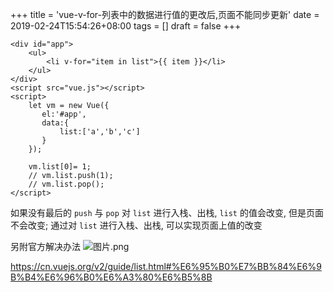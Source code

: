 +++
title = 'vue-v-for-列表中的数据进行值的更改后,页面不能同步更新'
date = 2019-02-24T15:54:26+08:00
tags = []
draft = false
+++

```
<div id="app">
    <ul>
        <li v-for="item in list">{{ item }}</li>
    </ul>
</div>
<script src="vue.js"></script>
<script>
    let vm = new Vue({
       el:'#app',
       data:{
           list:['a','b','c']
       }
    });

    vm.list[0]= 1;
    // vm.list.push(1);
    // vm.list.pop();
</script>
```
如果没有最后的 `push` 与 `pop` 对 `list` 进行入栈、出栈, `list` 的值会改变, 但是页面不会改变;
通过对 `list` 进行入栈、出栈, 可以实现页面上值的改变



另附官方解决办法
![图片.png](https://upload-images.jianshu.io/upload_images/4073481-3e9c740bf608bfbf.png?imageMogr2/auto-orient/strip%7CimageView2/2/w/1240)

https://cn.vuejs.org/v2/guide/list.html#%E6%95%B0%E7%BB%84%E6%9B%B4%E6%96%B0%E6%A3%80%E6%B5%8B
